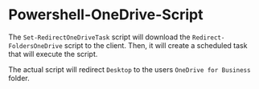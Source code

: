 # Powershell-OneDrive-Script
The `Set-RedirectOneDriveTask` script will download the `Redirect-FoldersOneDrive` script to the client. Then, it will create a scheduled task that will execute the script. 

The actual script will redirect `Desktop` to the users `OneDrive for Business` folder. 
